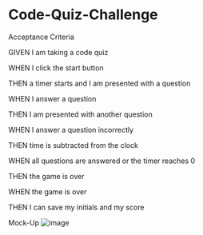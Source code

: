 # Code-Quiz-Challenge

Acceptance Criteria

GIVEN I am taking a code quiz

WHEN I click the start button

THEN a timer starts and I am presented with a question

WHEN I answer a question

THEN I am presented with another question

WHEN I answer a question incorrectly

THEN time is subtracted from the clock

WHEN all questions are answered or the timer reaches 0

THEN the game is over

WHEN the game is over

THEN I can save my initials and my score

Mock-Up
![image](https://user-images.githubusercontent.com/111590453/195150218-4e64564f-ffc1-4716-94ab-46fe2e108368.png)



